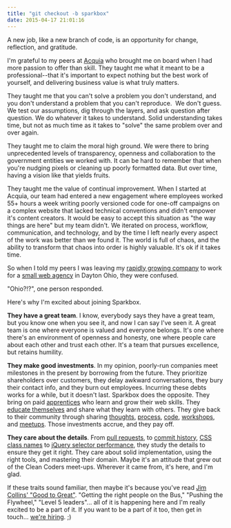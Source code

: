 ```yaml
---
title: "git checkout -b sparkbox"
date: 2015-04-17 21:01:16
---
```


A new job, like a new branch of code, is an opportunity for change, reflection, and gratitude.

I'm grateful to my peers at [Acquia][1] who brought me on board when I had more passion to offer than skill. They taught me what it meant to be a professional--that it's important to expect nothing but the best work of yourself, and delivering business value is what truly matters.

They taught me that you can't solve a problem you don't understand, and you don't understand a problem that you can't reproduce.  We don't guess. We test our assumptions, dig through the layers, and ask question after question. We do whatever it takes to understand. Solid understanding takes time, but not as much time as it takes to "solve" the same problem over and over again.

They taught me to claim the moral high ground. We were there to bring unprecedented levels of transparency, openness and collaboration to the government entities we worked with. It can be hard to remember that when you're nudging pixels or cleaning up poorly formatted data. But over time, having a vision like that yields fruits.

They taught me the value of continual improvement. When I started at Acquia, our team had entered a new engagement where employees worked 55+ hours a week writing poorly versioned code for one-off campaigns on a complex website that lacked technical conventions and didn't empower it's content creators. It would be easy to accept this situation as "the way things are here" but my team didn't. We iterated on process, workflow, communication, and technology, and by the time I left nearly every aspect of the work was better than we found it. The world is full of chaos, and the ability to transform that chaos into order is highly valuable. It's ok if it takes time.

So when I told my peers I was leaving my [rapidly growing company][2] to work for a [small web agency][3] in Dayton Ohio, they were confused.

"Ohio?!?", one person responded.

Here's why I'm excited about joining Sparkbox.

**They have a great team**. I know, everybody says they have a great team, but you know one when you see it, and now I can say I've seen it. A great team is one where everyone is valued and everyone belongs. It's one where there's an environment of openness and honesty, one where people care about each other and trust each other. It's a team that pursues excellence, but retains humility.

**They make good investments**. In my opinion, poorly-run companies meet milestones in the present by borrowing from the future. They prioritize shareholders over customers, they delay awkward conversations, they bury their contact info, and they burn out employees. Incurring these debts works for a while, but it doesn't last. Sparkbox does the opposite. They bring on paid [apprentices][4] who learn and grow their web skills. They [educate themselves][5] and share what they learn with others. They give back to their community through sharing [thoughts][6], [process][7], [code][8], [workshops][9], and [meetups][10]. Those investments accrue, and they pay off.

**They care about the details**. From [pull requests][11], to [commit history][12], [CSS class names][13] to [jQuery selector performance][14], they study the details to ensure they get it right. They care about solid implementation, using the right tools, and mastering their domain. Maybe it's an attitude that grew out of the Clean Coders meet-ups. Wherever it came from, it's here, and I'm glad.

If these traits sound familiar, then maybe it's because you've read [Jim Collins' "Good to Great"][15]. "Getting the right people on the Bus," "Pushing the Flywheel," "Level 5 leaders"... all of it is happening here and I'm really excited to be a part of it. If you want to be a part of it too, then get in touch... [we're hiring][16]. ;)

 [1]: http://acquia.com
 [2]: http://www.inc.com/inc5000/list/2012/industry/software/
 [3]: http://seesparkbox.com/
 [4]: http://seesparkbox.com/foundry/why_we_apprentice
 [5]: http://buildright.io/maker-series/
 [6]: http://seesparkbox.com/foundry/
 [7]: http://codepen.seesparkbox.com/
 [8]: https://github.com/sparkbox
 [9]: http://buildright.io/conferences
 [10]: http://gemcityjs.com/
 [11]: http://seesparkbox.com/foundry/creating_good_pull_requests
 [12]: http://seesparkbox.com/foundry/take_control_of_your_commit_history
 [13]: http://seesparkbox.com/foundry/naming_css_stuff_is_really_hard
 [14]: http://seesparkbox.com/foundry/jquery_selector_update
 [15]: http://www.bryanbraun.com/books#node-186
 [16]: https://twitter.com/bencallahan/status/588787652599611392
